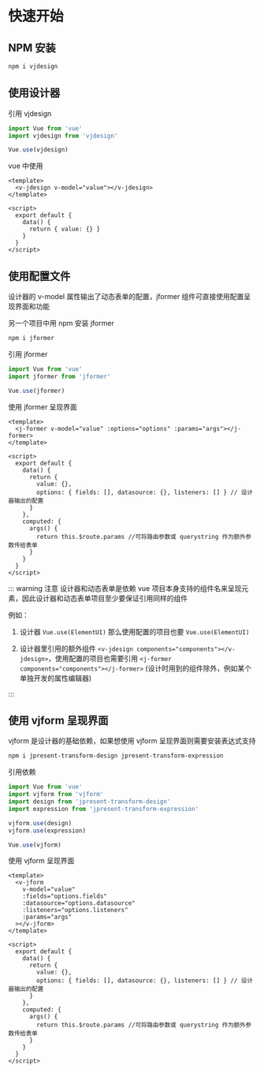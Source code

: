 # 快速开始

## NPM 安装

```bash
npm i vjdesign
```

## 使用设计器

引用 vjdesign

```javascript
import Vue from 'vue'
import vjdesign from 'vjdesign'

Vue.use(vjdesign)
```

vue 中使用

```vue
<template>
  <v-jdesign v-model="value"></v-jdesign>
</template>

<script>
  export default {
    data() {
      return { value: {} }
    }
  }
</script>
```

## 使用配置文件

设计器的 v-model 属性输出了动态表单的配置，jformer 组件可直接使用配置呈现界面和功能

另一个项目中用 npm 安装 jformer

```bash
npm i jformer
```

引用 jformer

```javascript
import Vue from 'vue'
import jformer from 'jformer'

Vue.use(jformer)
```

使用 jformer 呈现界面

```vue
<template>
  <j-former v-model="value" :options="options" :params="args"></j-former>
</template>

<script>
  export default {
    data() {
      return {
        value: {},
        options: { fields: [], datasource: {}, listeners: [] } // 设计器输出的配置
      }
    },
    computed: {
      args() {
        return this.$route.params //可将路由参数或 querystring 作为额外参数传给表单
      }
    }
  }
</script>
```

::: warning 注意
设计器和动态表单是依赖 vue 项目本身支持的组件名来呈现元素，因此设计器和动态表单项目至少要保证引用同样的组件

例如：

1. 设计器 `Vue.use(ElementUI)` 那么使用配置的项目也要 `Vue.use(ElementUI)`

2. 设计器里引用的额外组件 `<v-jdesign components="components"></v-jdesign>`，使用配置的项目也需要引用 `<j-former components="components"></j-former>` (设计时用到的组件除外，例如某个单独开发的属性编辑器)

:::

## 使用 vjform 呈现界面

vjform 是设计器的基础依赖，如果想使用 vjform 呈现界面则需要安装表达式支持

```bash
npm i jpresent-transform-design jpresent-transform-expression
```

引用依赖

```javascript
import Vue from 'vue'
import vjform from 'vjform'
import design from 'jpresent-transform-design'
import expression from 'jpresent-transform-expression'

vjform.use(design)
vjform.use(expression)

Vue.use(vjform)
```

使用 vjform 呈现界面

```vue
<template>
  <v-jform
    v-model="value"
    :fields="options.fields"
    :datasource="options.datasource"
    :listeners="options.listeners"
    :params="args"
  ></v-jform>
</template>

<script>
  export default {
    data() {
      return {
        value: {},
        options: { fields: [], datasource: {}, listeners: [] } // 设计器输出的配置
      }
    },
    computed: {
      args() {
        return this.$route.params //可将路由参数或 querystring 作为额外参数传给表单
      }
    }
  }
</script>
```
